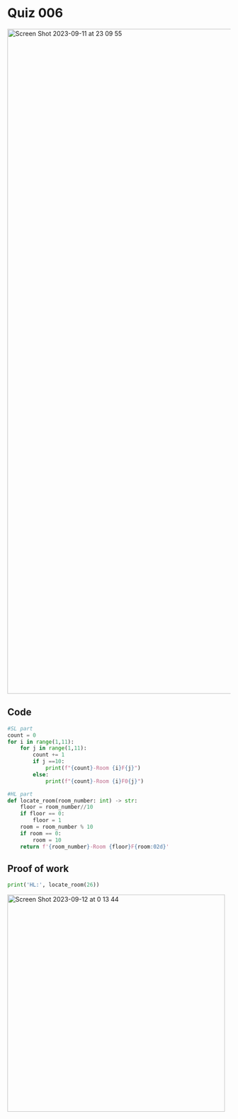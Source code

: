 # Quiz 006
<img width="1503" alt="Screen Shot 2023-09-11 at 23 09 55" src="https://github.com/hasmhib/unit1-2024/assets/142870448/ad82337e-3ef8-4d87-8469-74890c16df03">

## Code

```py
#SL part
count = 0
for i in range(1,11):
    for j in range(1,11):
        count += 1
        if j ==10:
            print(f"{count}-Room {i}F{j}")
        else:
            print(f"{count}-Room {i}F0{j}")

#HL part
def locate_room(room_number: int) -> str:
    floor = room_number//10
    if floor == 0:
        floor = 1
    room = room_number % 10
    if room == 0:
        room = 10
    return f'{room_number}-Room {floor}F{room:02d}'
```

## Proof of work

```py
print('HL:', locate_room(26))
```

<img width="491" alt="Screen Shot 2023-09-12 at 0 13 44" src="https://github.com/hasmhib/unit1-2024/assets/142870448/5f634d04-28d6-478f-921c-9715ebf34a24">

